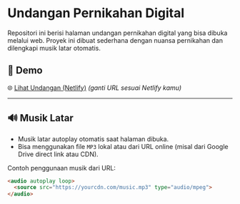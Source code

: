 # Undangan Pernikahan Digital

Repositori ini berisi halaman undangan pernikahan digital yang bisa dibuka melalui web. Proyek ini dibuat sederhana dengan nuansa pernikahan dan dilengkapi musik latar otomatis.

## 📸 Demo

🌐 [Lihat Undangan (Netlify)](https://namamu-undangan.netlify.app) *(ganti URL sesuai Netlify kamu)*

---

## 🔊 Musik Latar

- Musik latar autoplay otomatis saat halaman dibuka.
- Bisa menggunakan file `MP3` lokal atau dari URL online (misal dari Google Drive direct link atau CDN).
  
Contoh penggunaan musik dari URL:

```html
<audio autoplay loop>
  <source src="https://yourcdn.com/music.mp3" type="audio/mpeg">
</audio>